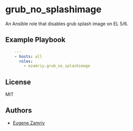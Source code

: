 # grub_no_splashimage

An Ansible role that disables grub splash image on EL 5/6.


## Example Playbook

```yaml
    ---
    - hosts: all
      roles:
        - ezamriy.grub_no_splashimage
```


## License

MIT


## Authors

* [Eugene Zamriy](https://github.com/ezamriy)
